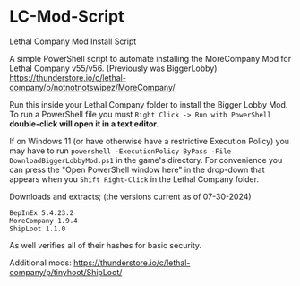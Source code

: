 # LC-Mod-Script
Lethal Company Mod Install Script

A simple PowerShell script to automate installing the MoreCompany Mod for Lethal Company v55/v56.
(Previously was BiggerLobby)
https://thunderstore.io/c/lethal-company/p/notnotnotswipez/MoreCompany/


Run this inside your Lethal Company folder to install the Bigger Lobby Mod.
To run a PowerShell file you must `Right Click -> Run with PowerShell` **double-click will open it in a text editor.**

If on Windows 11 (or have otherwise have a restrictive Execution Policy) you may have to run `powershell -ExecutionPolicy ByPass -File DownloadBiggerLobbyMod.ps1` in the game's directory. For convenience you can press the "Open PowerShell window here" in the drop-down that appears when you `Shift Right-Click` in the Lethal Company folder.

Downloads and extracts; (the versions current as of 07-30-2024)
```
BepInEx 5.4.23.2
MoreCompany 1.9.4
ShipLoot 1.1.0
```

As well verifies all of their hashes for basic security.


Additional mods:
https://thunderstore.io/c/lethal-company/p/tinyhoot/ShipLoot/
